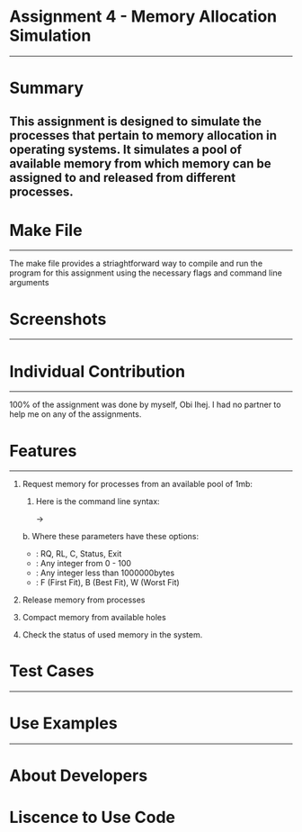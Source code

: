 # Assignment 4 - Memory Allocation Simulation

---

# Summary
This assignment is designed to simulate the processes that pertain to memory allocation in operating systems. It simulates a pool of available memory from which memory can be assigned to and released from different processes.
---

# Make File

---

The make file provides a striaghtforward way to compile and run the program for this assignment using the necessary flags  and command line arguments

# Screenshots

---

# Individual Contribution

---

100% of the assignment was done by myself, Obi Ihej. I had no partner to help me on any of the assignments.

# Features

---

1. Request memory for processes from an available pool of 1mb:
    1. Here is the command line syntax:
        
        → <base command> <process number> <size> <allocation algorithm>
        
    
    b. Where these parameters have these options:
    
    - <base command> : RQ, RL, C, Status, Exit
    - <process number> : Any integer from 0 - 100
    - <size> : Any integer less than 1000000bytes
    - <allocation algorithm> : F (First Fit), B (Best Fit), W (Worst Fit)
2. Release memory from processes
3. Compact memory from available holes
4. Check the status of used memory in the system.

# Test Cases

---

# Use Examples

---

# About Developers

# Liscence to Use Code

